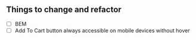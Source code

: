 ## Things to change and refactor
 - [ ] BEM
 - [ ] Add To Cart button always accessible on mobile devices without hover
